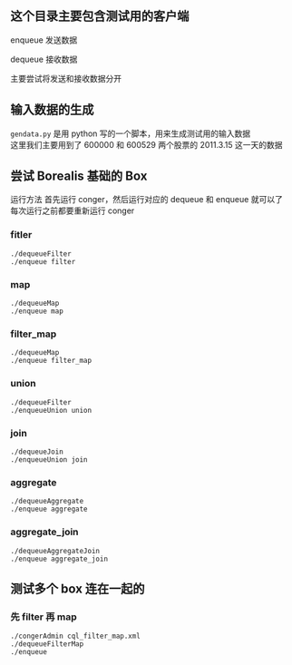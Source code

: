 ## 这个目录主要包含测试用的客户端

enqueue
	发送数据
	
dequeue
	接收数据
	
主要尝试将发送和接收数据分开

## 输入数据的生成
`gendata.py` 是用 python 写的一个脚本，用来生成测试用的输入数据  
这里我们主要用到了 600000 和 600529 两个股票的 2011.3.15 这一天的数据  

## 尝试 Borealis 基础的 Box
运行方法
首先运行 conger，然后运行对应的 dequeue 和 enqueue 就可以了  
每次运行之前都要重新运行 conger  

### fitler
```
./dequeueFilter
./enqueue filter
```

### map 
```
./dequeueMap
./enqueue map
```

### filter_map
```
./dequeueMap
./enqueue filter_map
```

### union
```
./dequeueFilter
./enqueueUnion union
```

### join
```
./dequeueJoin
./enqueueUnion join
```

### aggregate
```
./dequeueAggregate
./enqueue aggregate
```

### aggregate_join
```
./dequeueAggregateJoin
./enqueue aggregate_join
```

## 测试多个 box 连在一起的

### 先 filter 再 map 
```
./congerAdmin cql_filter_map.xml
./dequeueFilterMap
./enqueue
```
